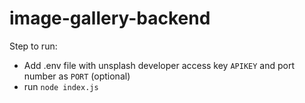 # image-gallery-backend
Step to run:
- Add .env file with unsplash developer access key `APIKEY` and port number as `PORT` (optional)
- run `node index.js`
